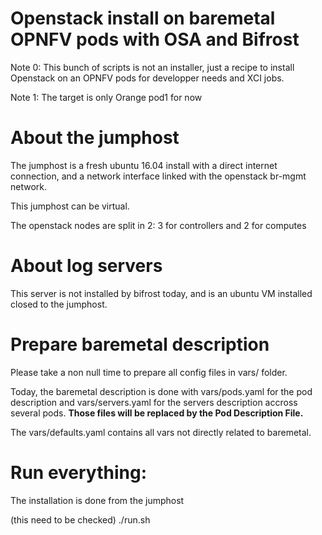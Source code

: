 # Openstack install on baremetal OPNFV pods with OSA and Bifrost

Note 0: This bunch of scripts is not an installer, just a recipe to install
Openstack on an OPNFV pods for developper needs and XCI jobs.

Note 1: The target is only Orange pod1 for now

# About the jumphost

The jumphost is a fresh ubuntu 16.04 install with a direct internet connection,
and a network interface linked with the openstack br-mgmt network.

This jumphost can be virtual.

The openstack nodes are split in 2: 3 for controllers and 2 for computes

# About log servers

This server is not installed by bifrost today, and is an ubuntu VM
installed closed to the jumphost.

# Prepare baremetal description

Please take a non null time to prepare all config files in vars/ folder.

Today, the baremetal description is done with vars/pods.yaml for the pod
description and vars/servers.yaml for the servers description accross several
pods. **Those files will be replaced by the Pod Description File.**

The vars/defaults.yaml contains all vars not directly related to baremetal.

# Run everything:

The installation is done from the jumphost

(this need to be checked)
./run.sh
